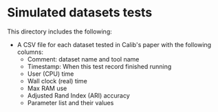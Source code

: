 # Simulated datasets tests

This directory includes the following:

- A CSV file for each dataset tested in Calib's paper with the following columns:
  - Comment: dataset name and tool name
  - Timestamp: When this test record finished running
  - User (CPU) time
  - Wall clock (real) time
  - Max RAM use
  - Adjusted Rand Index (ARI) accuracy
  - Parameter list and their values